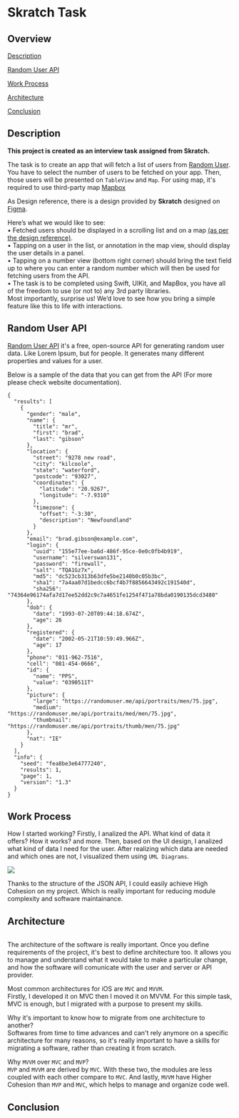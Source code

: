 # Skratch Task

## Overview
[Description](Description)

[Random User API](Random-User-API)

[Work Process](Work-Process)

[Architecture](Architecture)

[Conclusion](Conclusion)

## Description
**This project is created as an interview task assigned from Skratch.**

The task is to create an app that will fetch a list of users from <a href="https://randomuser.me/">Random User</a>. You have to select the number of users to be fetched on your app. Then, those users will be presented on `TableView` and `Map`.
For using map, it's required to use third-party map <a href="https://www.mapbox.com">Mapbox</a>

As Design reference, there is a design provided by **Skratch** designed on <a href="https://www.figma.com/file/74Xvu3tfj3sJva6NfTtIg4/Friend-List-Task ">Figma</a>. 

Here’s what we would like to see:<br>
• Fetched users should be displayed in a scrolling list and on a map <a href="https://www.figma.com/file/74Xvu3tfj3sJva6NfTtIg4/Friend-List-Task ">(as per the design reference)</a>.<br>
• Tapping on a user in the list, or annotation in the map view, should display the user details in a panel.<br>
• Tapping on a number view (bottom right corner) should bring the text field up to where you can enter a random number which will then be used for fetching users from the API.<br>
• The task is to be completed using Swift, UIKit, and MapBox, you have all of the freedom to use (or not to) any 3rd party libraries.<br>
Most importantly, surprise us! We’d love to see how you bring a simple feature like this to life with interactions.

## Random User API
<a href="https://randomuser.me/">Random User API</a> it's a free, open-source API for generating random user data. Like Lorem Ipsum, but for people. It generates many different properties and values for a user.

Below is a sample of the data that you can get from the API (For more please check website documentation).
```
{
  "results": [
    {
      "gender": "male",
      "name": {
        "title": "mr",
        "first": "brad",
        "last": "gibson"
      },
      "location": {
        "street": "9278 new road",
        "city": "kilcoole",
        "state": "waterford",
        "postcode": "93027",
        "coordinates": {
          "latitude": "20.9267",
          "longitude": "-7.9310"
        },
        "timezone": {
          "offset": "-3:30",
          "description": "Newfoundland"
        }
      },
      "email": "brad.gibson@example.com",
      "login": {
        "uuid": "155e77ee-ba6d-486f-95ce-0e0c0fb4b919",
        "username": "silverswan131",
        "password": "firewall",
        "salt": "TQA1Gz7x",
        "md5": "dc523cb313b63dfe5be2140b0c05b3bc",
        "sha1": "7a4aa07d1bedcc6bcf4b7f8856643492c191540d",
        "sha256": "74364e96174afa7d17ee52dd2c9c7a4651fe1254f471a78bda0190135dcd3480"
      },
      "dob": {
        "date": "1993-07-20T09:44:18.674Z",
        "age": 26
      },
      "registered": {
        "date": "2002-05-21T10:59:49.966Z",
        "age": 17
      },
      "phone": "011-962-7516",
      "cell": "081-454-0666",
      "id": {
        "name": "PPS",
        "value": "0390511T"
      },
      "picture": {
        "large": "https://randomuser.me/api/portraits/men/75.jpg",
        "medium": "https://randomuser.me/api/portraits/med/men/75.jpg",
        "thumbnail": "https://randomuser.me/api/portraits/thumb/men/75.jpg"
      },
      "nat": "IE"
    }
  ],
  "info": {
    "seed": "fea8be3e64777240",
    "results": 1,
    "page": 1,
    "version": "1.3"
  }
}
```
## Work Process
How I started working?
Firstly, I analized the API. What kind of data it offers? How it works? and more.
Then, based on the UI design, I analized what kind of data I need for the user. After realizing which data are needed and which ones are not, I visualized them using `UML Diagrams`. 

<img src="right-arrow.svg">

Thanks to the structure of the JSON API, I could easily achieve High Cohesion on my project. Which is really important for reducing module complexity and software maintainance.


## Architecture

<img src="">

The architecture of the software is really important. Once you define requirements of the project, it's best to define architecture too. It allows you to manage and understand what it would take to make a particular change, and how the software will comunicate with the user and server or API provider.

Most common architectures for iOS are `MVC` and `MVVM`.<br>
Firstly, I developed it on MVC then I moved it on MVVM. For this simple task, MVC is enough, but I migrated with a purpose to present my skills.<br>

Why it's important to know how to migrate from one architecture to another?<br>
Softwares from time to time advances and can't rely anymore on a specific architecture for many reasons, so it's really important to have a skills for migrating a software, rather than creating it from scratch.

Why `MVVM` over `MVC` and `MVP`? <br>
`MVP` and `MVVM` are derived by `MVC`. With these two, the modules are less coupled with each other compare to `MVC`. And lastly, `MVVM` have Higher Cohesion than `MVP` and `MVC`, which helps to manage and organize code well.


## Conclusion
